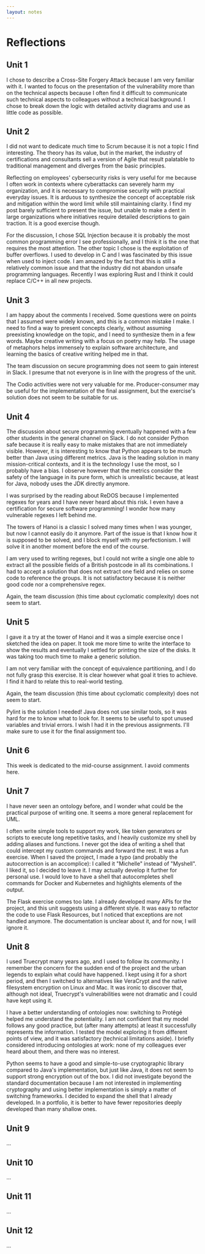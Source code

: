 ```yaml
---
layout: notes
---
```

# Reflections

## Unit 1

I chose to describe a Cross-Site Forgery Attack because I am very familiar with it. I wanted to focus on the presentation of the vulnerability more than on the technical aspects because I often find it difficult to communicate such technical aspects to colleagues without a technical background. I chose to break down the logic with detailed activity diagrams and use as little code as possible.

## Unit 2

I did not want to dedicate much time to Scrum because it is not a topic I find interesting. The theory has its value, but in the market, the industry of certifications and consultants sell a version of Agile that result palatable to traditional management and diverges from the basic principles.

Reflecting on employees' cybersecurity risks is very useful for me because I often work in contexts where cyberattacks can severely harm my organization, and it is necessary to compromise security with practical everyday issues. It is arduous to synthesize the concept of acceptable risk and mitigation within the word limit while still maintaining clarity. I find my post barely sufficient to present the issue, but unable to make a dent in large organizations where initiatives require detailed descriptions to gain traction. It is a good exercise though.

For the discussion, I chose SQL Injection because it is probably the most common programming error I see professionally, and I think it is the one that requires the most attention. The other topic I chose is the exploitation of buffer overflows. I used to develop in C and I was fascinated by this issue when used to inject code. I am amazed by the fact that this is still a relatively common issue and that the industry did not abandon unsafe programming languages. Recently I was exploring Rust and I think it could replace C/C++ in all new projects.

## Unit 3

I am happy about the comments I received. Some questions were on points that I assumed were widely known, and this is a common mistake I make. I need to find a way to present concepts clearly, without assuming preexisting knowledge on the topic, and I need to synthesize them in a few words. Maybe creative writing with a focus on poetry may help. The usage of metaphors helps immensely to explain software architecture, and learning the basics of creative writing helped me in that.

The team discussion on secure programming does not seem to gain interest in Slack. I presume that not everyone is in line with the progress of the unit.

The Codio activities were not very valuable for me. Producer-consumer may be useful for the implementation of the final assignment, but the exercise's solution does not seem to be suitable for us.

## Unit 4

The discussion about secure programming eventually happened with a few other students in the general channel on Slack. I do not consider Python safe because it is really easy to make mistakes that are not immediately visible. However, it is interesting to know that Python appears to be much better than Java using different metrics. Java is the leading solution in many mission-critical contexts, and it is the technology I use the most, so I probably have a bias. I observe however that the metrics consider the safety of the language in its pure form, which is unrealistic because, at least for Java, nobody uses the JDK directly anymore.

I was surprised by the reading about ReDOS because I implemented regexes for years and I have never heard about this risk. I even have a certification for secure software programming! I wonder how many vulnerable regexes I left behind me.

The towers of Hanoi is a classic I solved many times when I was younger, but now I cannot easily do it anymore. Part of the issue is that I know how it is supposed to be solved, and I block myself with my perfectionism. I will solve it in another moment before the end of the course.

I am very used to writing regexes, but I could not write a single one able to extract all the possible fields of a British postcode in all its combinations. I had to accept a solution that does not extract one field and relies on some code to reference the groups. It is not satisfactory because it is neither good code nor a comprehensive regex.

Again, the team discussion (this time about cyclomatic complexity) does not seem to start.

## Unit 5

I gave it a try at the tower of Hanoi and it was a simple exercise once I sketched the idea on paper. It took me more time to write the interface to show the results and eventually I settled for printing the size of the disks. It was taking too much time to make a generic solution.

I am not very familiar with the concept of equivalence partitioning, and I do not fully grasp this exercise. It is clear however what goal it tries to achieve. I find it hard to relate this to real-world testing.

Again, the team discussion (this time about cyclomatic complexity) does not seem to start.

Pylint is the solution I needed! Java does not use similar tools, so it was hard for me to know what to look for. It seems to be useful to spot unused variables and trivial errors. I wish I had it in the previous assignments. I'll make sure to use it for the final assignment too.

## Unit 6

This week is dedicated to the mid-course assignment. I avoid comments here.

## Unit 7

I have never seen an ontology before, and I wonder what could be the practical purpose of writing one. It seems a more general replacement for UML.

I often write simple tools to support my work, like token generators or scripts to execute long repetitive tasks, and I heavily customize my shell by adding aliases and functions. I never got the idea of writing a shell that could intercept my custom commands and forward the rest. It was a fun exercise. When I saved the project, I made a typo (and probably the autocorrection is an accomplice): I called it "Michelle" instead of "Myshell". I liked it, so I decided to leave it. I may actually develop it further for personal use. I would love to have a shell that autocompletes shell commands for Docker and Kubernetes and highlights elements of the output.

The Flask exercise comes too late. I already developed many APIs for the project, and this unit suggests using a different style. It was easy to refactor the code to use Flask Resources, but I noticed that exceptions are not handled anymore. The documentation is unclear about it, and for now, I will ignore it.

## Unit 8

I used Truecrypt many years ago, and I used to follow its community. I remember the concern for the sudden end of the project and the urban legends to explain what could have happened. I kept using it for a short period, and then I switched to alternatives like VeraCrypt and the native filesystem encryption on Linux and Mac. It was ironic to discover that, although not ideal, Truecrypt's vulnerabilities were not dramatic and I could have kept using it.

I have a better understanding of ontologies now: switching to Protégé helped me understand the potentiality. I am not confident that my model follows any good practice, but (after many attempts) at least it successfully represents the information. I tested the model exploring it from different points of view, and it was satisfactory (technical limitations aside). I briefly considered introducing ontologies at work: none of my colleagues ever heard about them, and there was no interest.

Python seems to have a good and simple-to-use cryptographic library compared to Java's implementation, but just like Java, it does not seem to support strong encryption out of the box. I did not investigate beyond the standard documentation because I am not interested in implementing cryptography and using better implementation is simply a matter of switching frameworks. I decided to expand the shell that I already developed. In a portfolio, it is better to have fewer repositories deeply developed than many shallow ones.

## Unit 9

...

## Unit 10

...

## Unit 11

...

## Unit 12

...
